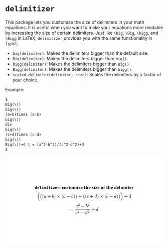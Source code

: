 # `delimitizer`

This package lets you customize the size of delimiters in your math equations. It is useful when you want to make your equations more readable by increasing the size of certain delimiters. Just like `\big`, `\Big`, `\bigg`, and `\Bigg` in LaTeX, `delimitizer` provides you with the same functionality in Typst.

- `big(delimiter)`: Makes the delimiters bigger than the default size.
- `Big(delimiter)`: Makes the delimiters bigger than `big()`.
- `bigg(delimiter)`: Makes the delimiters bigger than `Big()`.
- `Bigg(delimiter)`: Makes the delimiters bigger than `bigg()`.
- `scaled-delimiter(delimiter, size)`: Scales the delimiters by a factor of your choice.

Example:
```typst
$
Big(\()
big(\()
(a+b)times (a-b)
big(\))
div
big(\()
(c+d)times (c-d)
big(\))
Big(\))+d \ = (a^2-b^2)/(c^2-d^2)+d
$
```

![demo](./demo.svg)